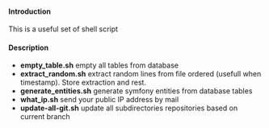 #### Introduction

This is a useful set of shell script

#### Description

  - **empty_table.sh** empty all tables from database
  - **extract_random.sh** extract random lines from file ordered (usefull when timestamp). Store extraction and rest.
  - **generate_entities.sh** generate symfony entities from database tables
  - **what_ip.sh** send your public IP address by mail
  - **update-all-git.sh** update all subdirectories repositories based on current branch


